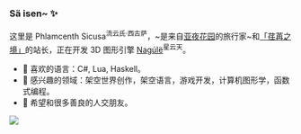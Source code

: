 ### Sä isen~ ✨

<!--
**sicusa/sicusa** is a ✨ _special_ ✨ repository because its `README.md` (this file) appears on your GitHub profile.

Here are some ideas to get you started:

- 🔭 I’m currently working on ...
- 🌱 I’m currently learning ...
- 👯 I’m looking to collaborate on ...
- 🤔 I’m looking for help with ...
- 💬 Ask me about ...
- 📫 How to reach me: ...
- 😄 Pronouns: ...
- ⚡ Fun fact: ...
-->

这里是 Phlamcenth Sicusa<sup>流云氏·西古萨</sup>，~是来自[亚夜花园](https://gilatod.art/archives/portfolio/story-of-aedreamland)的旅行家~和[「荏苒之境」](https://gilatod.art/)的站长，正在开发 3D 图形引擎 [Nagúlë](https://github.com/sicusa/Nagule)<sup>星云天</sup>。

- 🌱 喜欢的语言：C#, Lua, Haskell。
- 🔭 感兴趣的领域：架空世界创作，架空语言，游戏开发，计算机图形学，函数式编程。
- 👯 希望和很多善良的人交朋友。

<picture>
<source 
  srcset="https://github-readme-stats.vercel.app/api?username=sicusa&show_icons=true&hide=contribs&bg_color=00000000&border_color=EEEEEE2E"
  media="(prefers-color-scheme: dark)"
/>
<source
  srcset="https://github-readme-stats.vercel.app/api?username=sicusa&show_icons=true&hide=contribs"
  media="(prefers-color-scheme: light), (prefers-color-scheme: no-preference)"
/>
<img src="https://github-readme-stats.vercel.app/api?username=sicusa&show_icons=true&hide=contribs" />
</picture>
